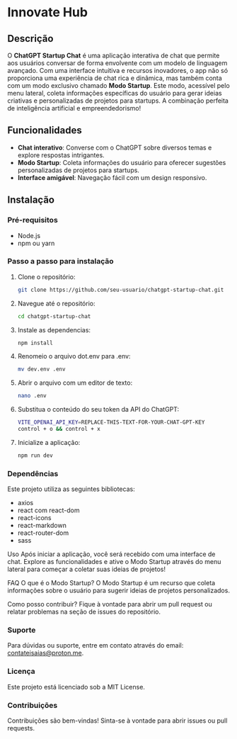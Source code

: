 # Innovate Hub

## Descrição
O **ChatGPT Startup Chat** é uma aplicação interativa de chat que permite aos usuários conversar de forma envolvente com um modelo de linguagem avançado. Com uma interface intuitiva e recursos inovadores, o app não só proporciona uma experiência de chat rica e dinâmica, mas também conta com um modo exclusivo chamado **Modo Startup**. Este modo, acessível pelo menu lateral, coleta informações específicas do usuário para gerar ideias criativas e personalizadas de projetos para startups. A combinação perfeita de inteligência artificial e empreendedorismo!

## Funcionalidades
- **Chat interativo**: Converse com o ChatGPT sobre diversos temas e explore respostas intrigantes.
- **Modo Startup**: Coleta informações do usuário para oferecer sugestões personalizadas de projetos para startups.
- **Interface amigável**: Navegação fácil com um design responsivo.

## Instalação

### Pré-requisitos
- Node.js
- npm ou yarn

### Passo a passo para instalação
1. Clone o repositório:
   ```bash
   git clone https://github.com/seu-usuario/chatgpt-startup-chat.git
2. Navegue até o repositório:
   ```bash
   cd chatgpt-startup-chat
3. Instale as dependencias:
   ```bash
   npm install
4. Renomeio o arquivo dot.env para .env:
   ```bash
   mv dev.env .env
5. Abrir o arquivo com um editor de texto:
   ```bash
   nano .env
6. Substitua o conteúdo do seu token da API do ChatGPT:
   ```bash
   VITE_OPENAI_API_KEY=REPLACE-THIS-TEXT-FOR-YOUR-CHAT-GPT-KEY
   control + o && control + x
7. Inicialize a aplicação:
   ```bash
   npm run dev

### Dependências
Este projeto utiliza as seguintes bibliotecas:

- axios
- react com react-dom
- react-icons
- react-markdown
- react-router-dom
- sass

Uso
Após iniciar a aplicação, você será recebido com uma interface de chat. Explore as funcionalidades e ative o Modo Startup através do menu lateral para começar a coletar suas ideias de projetos!

FAQ
O que é o Modo Startup? O Modo Startup é um recurso que coleta informações sobre o usuário para sugerir ideias de projetos personalizados.

Como posso contribuir? Fique à vontade para abrir um pull request ou relatar problemas na seção de issues do repositório.

### Suporte
Para dúvidas ou suporte, entre em contato através do email: contateisaias@proton.me.

### Licença
Este projeto está licenciado sob a MIT License.

### Contribuições
Contribuições são bem-vindas! Sinta-se à vontade para abrir issues ou pull requests.